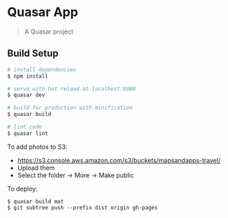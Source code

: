 # Quasar App

> A Quasar project

## Build Setup

``` bash
# install dependencies
$ npm install

# serve with hot reload at localhost:8080
$ quasar dev

# build for production with minification
$ quasar build

# lint code
$ quasar lint
```

To add photos to S3:
* https://s3.console.aws.amazon.com/s3/buckets/mapsandapps-travel/
* Upload them
* Select the folder -> More -> Make public

To deploy:

```
$ quasar build mat
$ git subtree push --prefix dist origin gh-pages
```

